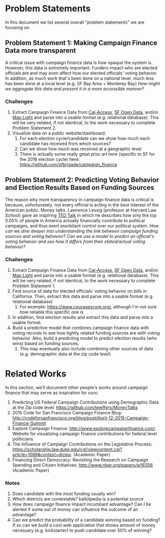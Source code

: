 # Problem Statements
In this document we list several overall "problem statements" we are focusing on.

## Problem Statement 1: Making Campaign Finance Data more transparent
A critical issue with campaign finance data is how opaque the system is. However, this data is extremely important. Funders impact who are elected officials are and may even affect how our elected officials' voting behavior. In addition, as much work that's been done on a national level, much less has been done at a local level (e.g. SF Bay Area + Monterey Bay) *How might we aggregate this data and present it in a more accessible manner?*

### Challenges

1. Extract Campaign Finance Data from [Cal-Access](http://cal-access.sos.ca.gov/Campaign/), [SF Open Data](https://data.sfgov.org/City-Management-and-Ethics/Campaign-Finance-Database/sv2b-bdbj), and/or [Map Light](https://maplight.org/data_guide/bulk-data-sets-and-apis/) and parse into a usable format (e.g. relational database). This will be very related, if not identical, to the work necessary to complete Problem Statement 2.
2. Visualize data on a public website/dashboard.
    1. For each election cycle/candidate can we show how much each candidate has received from which sources?
    2. Can we show how much was received at a geographic level
    3. There is actually some really great prior art here (specific to SF for the 2016 election cycle) here: https://github.com/sfbrigade/campaign_finance

## Problem Statement 2: Predicting Voting Behavior and Election Results Based on Funding Sources
The reason why more transparency in campaign finance data is critical is because, unfortunately, not every official is acting in the best interest of the American public. Money talks. Lawrence Lessig (professor at Harvard Law School) gave an inspiring [TED Talk](https://www.ted.com/talks/lawrence_lessig_we_the_people_and_the_republic_we_must_reclaim) in which he describes how only the top 0.05% of people in America actually financially contribute to poltiical campaigns, and thus exert exorbitant control over our political system. *How can we dive deeper into understanding the link between campaign funding sources and voting behavior? Can we use a model to predict an official's voting behavior and see how it differs from their stated/actual voting behavior?*

### Challenges

1. Extract Campaign Finance Data from [Cal-Access](http://cal-access.sos.ca.gov/Campaign/), [SF Open Data](https://data.sfgov.org/City-Management-and-Ethics/Campaign-Finance-Database/sv2b-bdbj), and/or [Map Light](https://maplight.org/data_guide/bulk-data-sets-and-apis/) and parse into a usable format (e.g. relational database). This will be very related, if not identical, to the work necessary to complete Problem Statement 1.
2. Find source of data for elected officials' voting behavior on bills in California. Then, extract this data and parse into a usable format (e.g. relational database)
    1. For example: https://www.couragescore.org/, although I'm not sure how reliable this specific one is
3. In addition, find election results and extract this data and parse into a usable format. 
4. Build a predictive model that combines campaign finance data with voting records to see how tightly related funding sources are with voting behavior. Also, build a predicting model to predict election results (who wins) based on funding sources.
    1. This may eventually also include combining other sources of data (e.g. demographic data at the zip code level)
    
# Related Works
In this section, we'll document other people's works around campaign finance that may serve as inspiration for ours:

1. Predicting US Federal Campaign Contributions using Demographic Data at the Zip code level: https://github.com/tejeffers/MoneyTalks
2. 2015 Code for San Francisco Campaign Finance Blog: http://codeforsanfrancisco.org/blog/post/April-12-2015-Campaign-Finance-Summit
3. Explore Campaign Finance: http://www.explorecampaignfinance.com/. Website for visualizing campaign finance contributions for federal level politicians.
4. The Influence of Campaign Contributions on the Legislative Process: https://scholarship.law.duke.edu/cgi/viewcontent.cgi?article=1088&context=djclpp. (Academic Paper)
5. Financing Direct Democracy: Revisiting the Research on Campaign Spending and Citizen Initiatives: http://www.nber.org/papers/w16356 (Academic Paper)


### Notes
1. Does candidate with the most funding usually win?
2. Which districts are contestable? ballotpedia is a potential source
3. How does campaign finance impact incumbant advantage? Can I be alerted if some out of money can influence the outcome of an advantage?
4. Can we predict the probability of a candidate winning based on funding? If so can we build a cool web application that shows amount of money necessary (e.g. kickstarter) to push candidate over 50% of winning?
